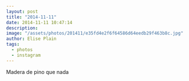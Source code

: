 ```yaml
---
layout: post
title: "2014-11-11"
date: 2014-11-11 10:47:14
description: 
image: "/assets/photos/201411/e35fd4e2f6f64586d64eedb29f463b8c.jpg"
author: Elise Plain
tags: 
  - photos
  - instagram
---
```


Madera de pino que nada
<p></p>
